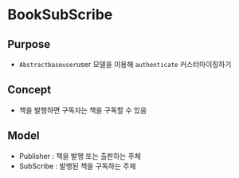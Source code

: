 # BookSubScribe

## Purpose
- `Abstractbaseuser`user 모델을 이용해 `authenticate` 커스터마이징하기

## Concept
- 책을 발행하면 구독자는 책을 구독할 수 있음


## Model
- Publisher : 책을 발행 또는 출판하는 주체
- SubScribe : 발행된 책을 구독하는 주체
